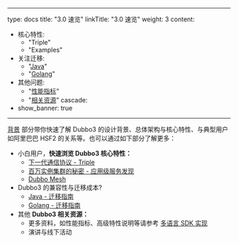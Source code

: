 
---
type: docs
title: "3.0 速览"
linkTitle: "3.0 速览"
weight: 3
content:
  - 核心特性:
    - "Triple"
    - "Examples"
  - 关注迁移:
    - "[Java](../java-sdk/)"
    - "[Golang](../golang-sdk/upgrades-and-compatibility/)"
  - 其他问题:
    - "[性能指标](../java-sdk/)"
    - "[相关资源](../golang-sdk/upgrades-and-compatibility/)"
cascade:
  - show_banner: true
---

[背景](background) 部分带你快速了解 Dubbo3 的设计背景、总体架构与核心特性、与典型用户如阿里巴巴 HSF2 的关系等。也可以通过如下部分了解更多：
* 小白用户，**快速浏览 Dubbo3 核心特性：**
    * [下一代通信协议 - Triple](triple)
    * [百万实例集群的秘密 - 应用级服务发现](service-discovery)
    * [Dubbo Mesh](mesh)
* Dubbo3 的兼容性与迁移成本?
    * [Java - 迁移指南](/zh/docs3/java-sdk/java-sdk/upgrades-and-compatibility)
    * [Golang - 迁移指南](../../golang-sdk/)
* 其他 **Dubbo3 相关资源：**
    * 更多资料，如性能指标、高级特性说明等请参考 [多语言 SDK 实现](../mannual/)
    * 演讲与线下活动
